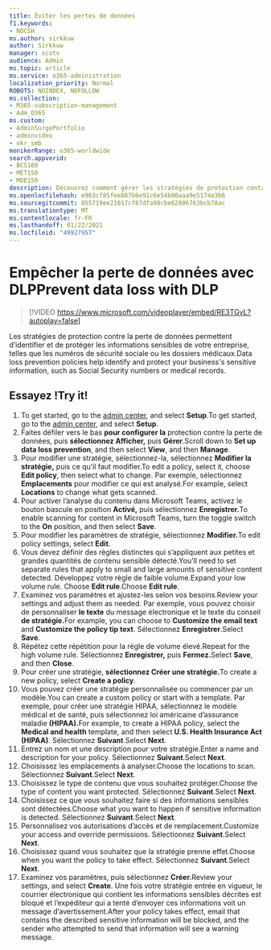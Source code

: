 ```yaml
---
title: Éviter les pertes de données
f1.keywords:
- NOCSH
ms.author: sirkkuw
author: Sirkkuw
manager: scotv
audience: Admin
ms.topic: article
ms.service: o365-administration
localization_priority: Normal
ROBOTS: NOINDEX, NOFOLLOW
ms.collection:
- M365-subscription-management
- Adm_O365
ms.custom:
- AdminSurgePortfolio
- adminvideo
- okr_smb
monikerRange: o365-worldwide
search.appverid:
- BCS160
- MET150
- MOE150
description: Découvrez comment gérer les stratégies de protection contre la perte de données.
ms.openlocfilehash: e963cf85fee887b6e91c6e54b00aaa9e5174e3b6
ms.sourcegitcommit: 855719ee21017cf87dfa98cbe62806763bcb78ac
ms.translationtype: MT
ms.contentlocale: fr-FR
ms.lasthandoff: 01/22/2021
ms.locfileid: "49927957"
---
```

# <a name="prevent-data-loss-with-dlp"></a><span data-ttu-id="6988e-103">Empêcher la perte de données avec DLP</span><span class="sxs-lookup"><span data-stu-id="6988e-103">Prevent data loss with DLP</span></span>

> [!VIDEO https://www.microsoft.com/videoplayer/embed/RE3TGvL?autoplay=false]

<span data-ttu-id="6988e-104">Les stratégies de protection contre la perte de données permettent d’identifier et de protéger les informations sensibles de votre entreprise, telles que les numéros de sécurité sociale ou les dossiers médicaux.</span><span class="sxs-lookup"><span data-stu-id="6988e-104">Data loss prevention policies help identify and protect your business's sensitive information, such as Social Security numbers or medical records.</span></span> 

## <a name="try-it"></a><span data-ttu-id="6988e-105">Essayez !</span><span class="sxs-lookup"><span data-stu-id="6988e-105">Try it!</span></span>

1. <span data-ttu-id="6988e-106">To get started, go to the [admin center](https://admin.microsoft.com), and select **Setup**.</span><span class="sxs-lookup"><span data-stu-id="6988e-106">To get started, go to the [admin center](https://admin.microsoft.com), and select **Setup**.</span></span>
1. <span data-ttu-id="6988e-107">Faites défiler vers le bas **pour configurer la** protection contre la perte de données, puis **sélectionnez Afficher,** puis **Gérer**.</span><span class="sxs-lookup"><span data-stu-id="6988e-107">Scroll down to **Set up data loss prevention**, and then select **View**, and then **Manage**.</span></span>
1. <span data-ttu-id="6988e-108">Pour modifier une stratégie, sélectionnez-la, sélectionnez **Modifier la stratégie,** puis ce qu’il faut modifier.</span><span class="sxs-lookup"><span data-stu-id="6988e-108">To edit a policy, select it, choose **Edit policy**, then select what to change.</span></span> <span data-ttu-id="6988e-109">Par exemple, sélectionnez **Emplacements** pour modifier ce qui est analysé.</span><span class="sxs-lookup"><span data-stu-id="6988e-109">For example, select **Locations** to change what gets scanned.</span></span>
1. <span data-ttu-id="6988e-110">Pour activer l’analyse du contenu dans Microsoft Teams, activez le bouton bascule en position **Activé,** puis sélectionnez **Enregistrer.**</span><span class="sxs-lookup"><span data-stu-id="6988e-110">To enable scanning for content in Microsoft Teams, turn the toggle switch to the **On** position, and then select **Save**.</span></span>
1. <span data-ttu-id="6988e-111">Pour modifier les paramètres de stratégie, sélectionnez **Modifier.**</span><span class="sxs-lookup"><span data-stu-id="6988e-111">To edit policy settings, select **Edit**.</span></span>
1. <span data-ttu-id="6988e-112">Vous devez définir des règles distinctes qui s’appliquent aux petites et grandes quantités de contenu sensible détecté.</span><span class="sxs-lookup"><span data-stu-id="6988e-112">You'll need to set separate rules that apply to small and large amounts of sensitive content detected.</span></span> <span data-ttu-id="6988e-113">Développez votre règle de faible volume.</span><span class="sxs-lookup"><span data-stu-id="6988e-113">Expand your low volume rule.</span></span> <span data-ttu-id="6988e-114">Choose **Edit rule**.</span><span class="sxs-lookup"><span data-stu-id="6988e-114">Choose **Edit rule**.</span></span>
1. <span data-ttu-id="6988e-115">Examinez vos paramètres et ajustez-les selon vos besoins.</span><span class="sxs-lookup"><span data-stu-id="6988e-115">Review your settings and adjust them as needed.</span></span> <span data-ttu-id="6988e-116">Par exemple, vous pouvez choisir de personnaliser **le texte** du message électronique et le texte du conseil **de stratégie.**</span><span class="sxs-lookup"><span data-stu-id="6988e-116">For example, you can choose to **Customize the email text** and **Customize the policy tip text**.</span></span> <span data-ttu-id="6988e-117">Sélectionnez **Enregistrer**.</span><span class="sxs-lookup"><span data-stu-id="6988e-117">Select **Save**.</span></span>
1. <span data-ttu-id="6988e-118">Répétez cette répétition pour la règle de volume élevé.</span><span class="sxs-lookup"><span data-stu-id="6988e-118">Repeat for the high volume rule.</span></span> <span data-ttu-id="6988e-119">Sélectionnez **Enregistrer,** puis **Fermez.**</span><span class="sxs-lookup"><span data-stu-id="6988e-119">Select **Save**, and then **Close**.</span></span>
1. <span data-ttu-id="6988e-120">Pour créer une stratégie, **sélectionnez Créer une stratégie.**</span><span class="sxs-lookup"><span data-stu-id="6988e-120">To create a new policy, select **Create a policy**.</span></span>
1. <span data-ttu-id="6988e-121">Vous pouvez créer une stratégie personnalisée ou commencer par un modèle.</span><span class="sxs-lookup"><span data-stu-id="6988e-121">You can create a custom policy or start with a template.</span></span> <span data-ttu-id="6988e-122">Par exemple, pour créer une stratégie  HIPAA, sélectionnez le modèle médical et de santé, puis sélectionnez loi américaine d’assurance maladie **(HIPAA).**</span><span class="sxs-lookup"><span data-stu-id="6988e-122">For example, to create a HIPAA policy, select the **Medical and health** template, and then select **U.S. Health Insurance Act (HIPAA)**.</span></span> <span data-ttu-id="6988e-123">Sélectionnez **Suivant**.</span><span class="sxs-lookup"><span data-stu-id="6988e-123">Select **Next**.</span></span>
1. <span data-ttu-id="6988e-124">Entrez un nom et une description pour votre stratégie.</span><span class="sxs-lookup"><span data-stu-id="6988e-124">Enter a name and description for your policy.</span></span> <span data-ttu-id="6988e-125">Sélectionnez **Suivant**.</span><span class="sxs-lookup"><span data-stu-id="6988e-125">Select **Next**.</span></span>
1. <span data-ttu-id="6988e-126">Choisissez les emplacements à analyser.</span><span class="sxs-lookup"><span data-stu-id="6988e-126">Choose the locations to scan.</span></span> <span data-ttu-id="6988e-127">Sélectionnez **Suivant**.</span><span class="sxs-lookup"><span data-stu-id="6988e-127">Select **Next**.</span></span>
1. <span data-ttu-id="6988e-128">Choisissez le type de contenu que vous souhaitez protéger.</span><span class="sxs-lookup"><span data-stu-id="6988e-128">Choose the type of content you want protected.</span></span> <span data-ttu-id="6988e-129">Sélectionnez **Suivant**.</span><span class="sxs-lookup"><span data-stu-id="6988e-129">Select **Next**.</span></span>
1. <span data-ttu-id="6988e-130">Choisissez ce que vous souhaitez faire si des informations sensibles sont détectées.</span><span class="sxs-lookup"><span data-stu-id="6988e-130">Choose what you want to happen if sensitive information is detected.</span></span> <span data-ttu-id="6988e-131">Sélectionnez **Suivant**.</span><span class="sxs-lookup"><span data-stu-id="6988e-131">Select **Next**.</span></span>
1. <span data-ttu-id="6988e-132">Personnalisez vos autorisations d’accès et de remplacement.</span><span class="sxs-lookup"><span data-stu-id="6988e-132">Customize your access and override permissions.</span></span> <span data-ttu-id="6988e-133">Sélectionnez **Suivant**.</span><span class="sxs-lookup"><span data-stu-id="6988e-133">Select **Next**.</span></span>
1. <span data-ttu-id="6988e-134">Choisissez quand vous souhaitez que la stratégie prenne effet.</span><span class="sxs-lookup"><span data-stu-id="6988e-134">Choose when you want the policy to take effect.</span></span> <span data-ttu-id="6988e-135">Sélectionnez **Suivant**.</span><span class="sxs-lookup"><span data-stu-id="6988e-135">Select **Next**.</span></span>
1. <span data-ttu-id="6988e-136">Examinez vos paramètres, puis sélectionnez **Créer.**</span><span class="sxs-lookup"><span data-stu-id="6988e-136">Review your settings, and select **Create**.</span></span> <span data-ttu-id="6988e-137">Une fois votre stratégie entrée en vigueur, le courrier électronique qui contient les informations sensibles décrites est bloqué et l’expéditeur qui a tenté d’envoyer ces informations voit un message d’avertissement.</span><span class="sxs-lookup"><span data-stu-id="6988e-137">After your policy takes effect, email that contains the described sensitive information will be blocked, and the sender who attempted to send that information will see a warning message.</span></span>